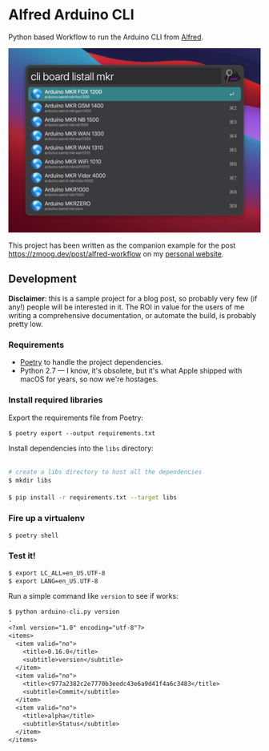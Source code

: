# Alfred Arduino CLI

Python based Workflow to run the Arduino CLI from [Alfred](https://www.alfredapp.com).

![Screenshot with a list of boards](images/screenshot.png)

This project has been written as the companion example for the post https://zmoog.dev/post/alfred-workflow on my [personal website](https://zmoog.dev).

## Development

**Disclaimer**: this is a sample project for a blog post, so probably very few (if any!) people will be interested in it. The ROI in value for the users of me writing a comprehensive documentation, or automate the build, is probably pretty low.

### Requirements

 * [Poetry](https://python-poetry.org/) to handle the project dependencies.
 * Python 2.7 — I know, it's obsolete, but it's what Apple shipped with macOS for years, so now we're hostages.


### Install required libraries

Export the requirements file from Poetry:
```
$ poetry export --output requirements.txt 
```

Install dependencies into the `libs` directory:
```bash

# create a libs directory to host all the dependencies
$ mkdir libs

$ pip install -r requirements.txt --target libs
```

### Fire up a virtualenv

```shell
$ poetry shell
```

### Test it!

```shell
$ export LC_ALL=en_US.UTF-8
$ export LANG=en_US.UTF-8
```

Run a simple command like `version` to see if works:
```shell
$ python arduino-cli.py version
.
<?xml version="1.0" encoding="utf-8"?>
<items>
  <item valid="no">
    <title>0.16.0</title>
    <subtitle>version</subtitle>
  </item>
  <item valid="no">
    <title>c977a2382c2e7770b3eedc43e6a9d41f4a6c3483</title>
    <subtitle>Commit</subtitle>
  </item>
  <item valid="no">
    <title>alpha</title>
    <subtitle>Status</subtitle>
  </item>
</items>

```
